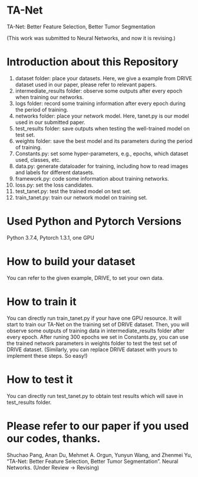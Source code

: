 # TA-Net
TA-Net: Better Feature Selection, Better Tumor Segmentation

(This work was submitted to Neural Networks, and now it is revising.)
# Introduction about this Repository
1. dataset folder: place your datasets. Here, we give a example from DRIVE dataset used in our paper, please refer to relevant papers.
2. intermediate_results folder: observe some outputs after every epoch when training our networks.
3. logs folder: record some training information after every epoch during the period of training.
4. networks folder: place your network model. Here, tanet.py is our model used in our submitted paper.
5. test_results folder: save outputs when testing the well-trained model on test set.
6. weights folder: save the best model and its parameters during the period of training.
7. Constants.py: set some hyper-parameters, e.g., epochs, which dataset used, classes, etc.
8. data.py: generate dataloader for training, including how to read images and labels for different datasets.
9. framework.py: code some information about training networks.
10. loss.py: set the loss candidates.
11. test_tanet.py: test the trained model on test set.
12. train_tanet.py: train our network model on training set.

# Used Python and Pytorch Versions
Python 3.7.4, Pytorch 1.3.1, one GPU
# How to build your dataset
You can refer to the given example, DRIVE, to set your own data.
# How to train it
You can directly run train_tanet.py if your have one GPU resource. It will start to train our TA-Net on the training set of DRIVE dataset. Then, you will observe some outputs of training data in intermediate_results folder after every epoch. After runing 300 epochs we set in Constants.py, you can use the trained network parameters in weights folder to test the test set of DRIVE dataset. (Similarly, you can replace DRIVE dataset with yours to implement these steps. So easy!)
# How to test it
You can directly run test_tanet.py to obtain test results which will save in test_results folder.
# Please refer to our paper if you used our codes, thanks.
Shuchao Pang, Anan Du, Mehmet A. Orgun, Yunyun Wang, and Zhenmei Yu, “TA-Net: Better Feature
Selection, Better Tumor Segmentation”. Neural Networks. (Under Review -> Revising)
